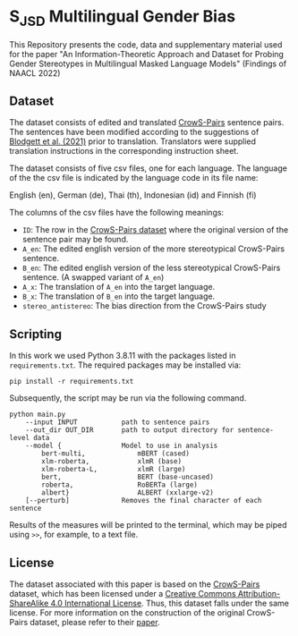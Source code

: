 # S<sub>JSD</sub> Multilingual Gender Bias

This Repository presents the code, data and supplementary material used for the paper "An Information-Theoretic Approach and Dataset for Probing Gender Stereotypes in Multilingual Masked Language Models" (Findings of NAACL 2022)

## Dataset

The dataset consists of edited and translated [CrowS-Pairs](https://aclanthology.org/2020.emnlp-main.154/) sentence pairs.
The sentences have been modified according to the suggestions of [Blodgett et al. (2021)](https://www.microsoft.com/en-us/research/uploads/prod/2021/06/The_Salmon_paper.pdf) prior to translation.
Translators were supplied translation instructions in the corresponding instruction sheet.

The dataset consists of five csv files, one for each language. 
The language of the the csv file is indicated by the language code in its file name:

English (en), German (de), Thai (th), Indonesian (id) and Finnish (fi)

The columns of the csv files have the following meanings:

- `ID`: The row in the [CrowS-Pairs dataset](https://github.com/nyu-mll/crows-pairs/blob/master/data/crows_pairs_anonymized.csv) where the original version of the sentence pair may be found.
- `A_en`: The edited english version of the more stereotypical CrowS-Pairs sentence. 
- `B_en`: The edited english version of the less stereotypical CrowS-Pairs sentence. (A swapped variant of `A_en`) 
- `A_x`: The translation of `A_en` into the target language. 
- `B_x`: The translation of `B_en` into the target language. 
- `stereo_antistereo`: The bias direction from the CrowS-Pairs study 

## Scripting

In this work we used Python 3.8.11 with the packages listed in `requirements.txt`.
The required packages may be installed via:

```
pip install -r requirements.txt
```

Subsequently, the script may be run via the following command.

```
python main.py 	
	--input INPUT			path to sentence pairs
	--out_dir OUT_DIR		path to output directory for sentence-level data
	--model {				Model to use in analysis
		bert-multi,				mBERT (cased)
		xlm-roberta,			xlmR (base)
		xlm-roberta-L,			xlmR (large)
		bert,					BERT (base-uncased)
		roberta,				RoBERTa (large)
		albert}					ALBERT (xxlarge-v2)
	[--perturb]				Removes the final character of each sentence
```

Results of the measures will be printed to the terminal, which may be piped using `>>`, for example, to a text file.  

## License

The dataset associated with this paper is based on the [CrowS-Pairs](https://aclanthology.org/2020.emnlp-main.154/) dataset, 
which has been licensed under a [Creative Commons Attribution-ShareAlike 4.0 International License](https://creativecommons.org/licenses/by-sa/4.0/).
Thus, this dataset falls under the same license.
For more information on the construction of the original CrowS-Pairs dataset, please refer to their [paper](https://aclanthology.org/2020.emnlp-main.154/).
